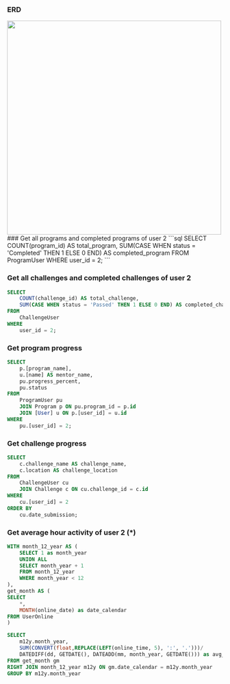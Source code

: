 ### ERD
<img src="https://github.com/user-attachments/assets/9293d3ae-c21d-4194-8c14-ed0a5c2a55cd" height="500">
### Get all programs and completed programs of user 2
```sql
SELECT
	COUNT(program_id) AS total_program,
    SUM(CASE WHEN status = 'Completed' THEN 1 ELSE 0 END) AS completed_program
FROM
	ProgramUser
WHERE 
	user_id = 2;
```

### Get all challenges and completed challenges of user 2
```sql
SELECT
	COUNT(challenge_id) AS total_challenge,
    SUM(CASE WHEN status = 'Passed' THEN 1 ELSE 0 END) AS completed_challenge
FROM
	ChallengeUser
WHERE 
	user_id = 2;
```

### Get program progress
```sql
SELECT
	p.[program_name], 
    u.[name] AS mentor_name,
    pu.progress_percent,
    pu.status
FROM 
	ProgramUser pu 
    JOIN Program p ON pu.program_id = p.id
    JOIN [User] u ON p.[user_id] = u.id
WHERE 
	pu.[user_id] = 2;
```

### Get challenge progress
```sql
SELECT
	c.challenge_name AS challenge_name,
    c.location AS challenge_location
FROM 
	ChallengeUser cu 
    JOIN Challenge c ON cu.challenge_id = c.id
WHERE 
	cu.[user_id] = 2
ORDER BY
	cu.date_submission;
```

### Get average hour activity of user 2 (*)
```sql
WITH month_12_year AS (
	SELECT 1 as month_year
	UNION ALL
	SELECT month_year + 1
	FROM month_12_year
	WHERE month_year < 12
),
get_month AS (
SELECT 
	*,
	MONTH(online_date) as date_calendar
FROM UserOnline
)

SELECT 
	m12y.month_year,
	SUM(CONVERT(float,REPLACE(LEFT(online_time, 5), ':', '.')))/
	DATEDIFF(dd, GETDATE(), DATEADD(mm, month_year, GETDATE())) as avg_time
FROM get_month gm
RIGHT JOIN month_12_year m12y ON gm.date_calendar = m12y.month_year
GROUP BY m12y.month_year
```
